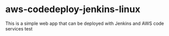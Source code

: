 # aws-codedeploy-jenkins-linux
This is a simple web app that can be deployed with Jenkins and AWS code services
test

